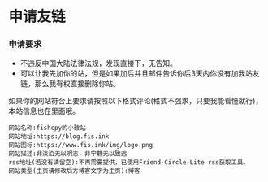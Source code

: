 # 申请友链
### 申请要求
- 不违反中国大陆法律法规，发现直接下，无告知。
- 可以让我先加你的站，但是如果加后并且邮件告诉你后3天内你没有加我站友链，那么我有权直接删除你站。

如果你的网站符合上要求请按照以下格式评论(格式不强求，只要我能看懂就行)，本站信息也在里面哦。
```
网站名称:fishcpy的小破站
网站地址:https://blog.fis.ink
网站图标:https://www.fis.ink/img/logo.png
网站描述:非淡泊无以明志，非宁静无以致远
rss地址(若没有请留空):不再需要提供，已使用Friend-Circle-Lite rss获取工具。
网站类型(主页请修改后方博客文字为主页):博客

```